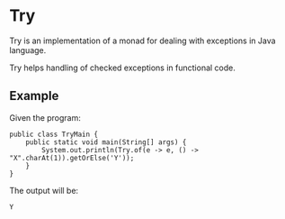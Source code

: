 # Try

Try is an implementation of a monad for dealing with exceptions in Java language.

Try helps handling of checked exceptions in functional code.

## Example

Given the program:

	public class TryMain {
		public static void main(String[] args) {
			System.out.println(Try.of(e -> e, () -> "X".charAt(1)).getOrElse('Y'));
		}
	}

The output will be:

	Y
	